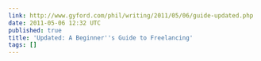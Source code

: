 ```yaml
---
link: http://www.gyford.com/phil/writing/2011/05/06/guide-updated.php
date: 2011-05-06 12:32 UTC
published: true
title: 'Updated: A Beginner''s Guide to Freelancing'
tags: []
---
```



